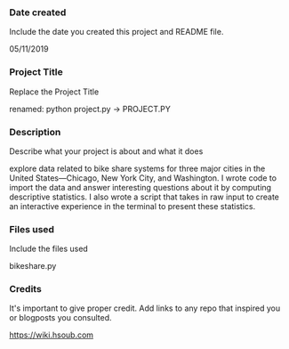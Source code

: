### Date created
Include the date you created this project and README file.

05/11/2019
### Project Title
Replace the Project Title

renamed:  python project.py -> PROJECT.PY

### Description 
Describe what your project is about and what it does

explore data related to bike share systems for three major cities in the United States—Chicago, New York City, and Washington. I wrote code to import the data and answer interesting questions about it by computing descriptive statistics. I also wrote a script that takes in raw input to create an interactive experience in the terminal to present these statistics.
### Files used
Include the files used

bikeshare.py
### Credits
It's important to give proper credit. Add links to any repo that inspired you or blogposts you consulted.


https://wiki.hsoub.com